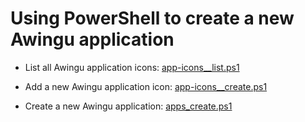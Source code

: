 # Using PowerShell to create a new Awingu application

- List all Awingu application icons:
  [app-icons__list.ps1](app-icons__list.ps1)

- Add a new Awingu application icon:
  [app-icons__create.ps1](app-icons__create.ps1)

- Create a new Awingu application:
  [apps_create.ps1](apps_create.ps1)